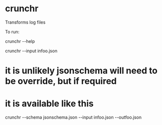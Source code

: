 # crunchr
Transforms log files

To run:

crunchr --help

crunchr --input infoo.json

# it is unlikely jsonschema will need to be override, but if required
# it is available like this
crunchr --schema jsonschema.json --input infoo.json --outfoo.json


